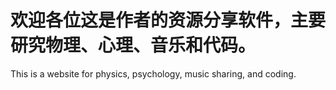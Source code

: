 # 欢迎各位这是作者的资源分享软件，主要研究物理、心理、音乐和代码。
This is a website for physics, psychology, music sharing, and coding.

